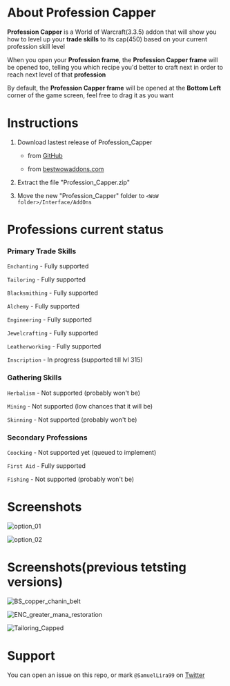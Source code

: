 # About Profession Capper
**Profession Capper** is a World of Warcraft(3.3.5) addon that will show you how to level up your **trade skills** to its cap(450) based on your current profession skill level

When you open your **Profession frame**, the **Profession Capper frame** will be opened too, telling you which recipe you'd better to craft next in order to reach next level of that **profession**

By default, the **Profession Capper frame** will be opened at the **Bottom Left** corner of the game screen, feel free to drag it as you want

# Instructions
1. Download lastest release of Profession_Capper

    - from [GitHub](https://github.com/SamuelLira99/Profession-Capper/releases)

    - from [bestwowaddons.com](https://bestwowaddons.com/download/profession-capper/)


2. Extract the file "Profession_Capper.zip"

3. Move the new "Profession_Capper" folder to `<WoW folder>/Interface/AddOns`

# Professions current status

### Primary Trade Skills

`Enchanting` - Fully supported

`Tailoring` - Fully supported

`Blacksmithing` - Fully supported

`Alchemy` - Fully supported

`Engineering` - Fully supported

`Jewelcrafting` - Fully supported

`Leatherworking` - Fully supported

`Inscription` - In progress (supported till lvl 315)

### Gathering Skills
`Herbalism` - Not supported (probably won't be)

`Mining` - Not supported (low chances that it will be)

`Skinning` - Not supported (probably won't be)

### Secondary Professions
`Coocking` - Not supported yet (queued to implement)

`First Aid` - Fully supported

`Fishing` - Not supported (probably won't be)

# Screenshots
![option_01](https://rentyourapp.com/img/000-off-topic/pcapper/pcapper_crafting_option_1.jpg)

![option_02](https://rentyourapp.com/img/000-off-topic/pcapper/pcapper_crafting_option_2.jpg)

# Screenshots(previous tetsting versions)
![BS_copper_chanin_belt](https://rentyourapp.com/img/000-off-topic/pcapper/pcapper_blacksmithing_print.png)

![ENC_greater_mana_restoration](https://rentyourapp.com/img/000-off-topic/pcapper/pcapper_enchanting_plain_print.png)

![Tailoring_Capped](https://rentyourapp.com/img/000-off-topic/pcapper/pcapper_tailoring_plain.png)

# Support
You can open an issue on this repo, or mark `@SamuelLira99` on [Twitter](https://twitter.com/SamuelLira99)
